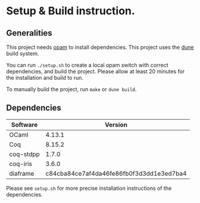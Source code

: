 # Setup & Build instruction.

## Generalities

This project needs [opam](https://opam.ocaml.org/doc/Install.html) to
install dependencies.
This project uses the [dune](https://dune.build/) build system.

You can run `./setup.sh` to create a local opam switch with correct
dependencies, and build the project.
Please allow at least 20 minutes for the installation and build to
run.

To manually build the project, run `make` or `dune build`.

## Dependencies

| Software  | Version                                  |
|-----------|------------------------------------------|
| OCaml     | 4.13.1                                   |
| Coq       | 8.15.2                                   |
| coq-stdpp | 1.7.0                                    |
| coq-iris  | 3.6.0                                    |
| diaframe  | c84cba84ce7af4da46fe86fb0f3d3dd1e3ed7ba4 |

Please see `setup.sh` for more precise installation instructions of the
dependencies.
